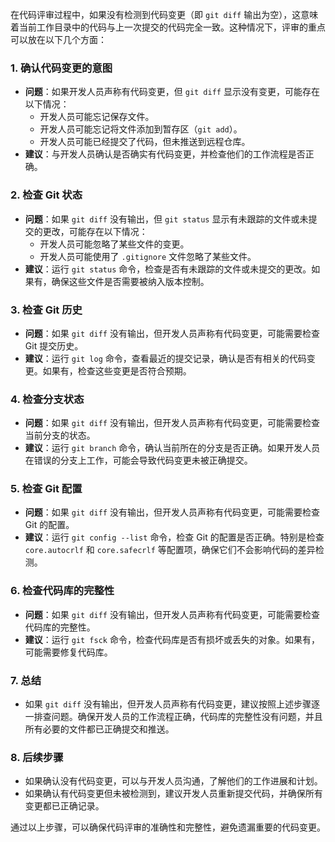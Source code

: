 在代码评审过程中，如果没有检测到代码变更（即 `git diff` 输出为空），这意味着当前工作目录中的代码与上一次提交的代码完全一致。这种情况下，评审的重点可以放在以下几个方面：

### 1. **确认代码变更的意图**
   - **问题**：如果开发人员声称有代码变更，但 `git diff` 显示没有变更，可能存在以下情况：
     - 开发人员可能忘记保存文件。
     - 开发人员可能忘记将文件添加到暂存区（`git add`）。
     - 开发人员可能已经提交了代码，但未推送到远程仓库。
   - **建议**：与开发人员确认是否确实有代码变更，并检查他们的工作流程是否正确。

### 2. **检查 Git 状态**
   - **问题**：如果 `git diff` 没有输出，但 `git status` 显示有未跟踪的文件或未提交的更改，可能存在以下情况：
     - 开发人员可能忽略了某些文件的变更。
     - 开发人员可能使用了 `.gitignore` 文件忽略了某些文件。
   - **建议**：运行 `git status` 命令，检查是否有未跟踪的文件或未提交的更改。如果有，确保这些文件是否需要被纳入版本控制。

### 3. **检查 Git 历史**
   - **问题**：如果 `git diff` 没有输出，但开发人员声称有代码变更，可能需要检查 Git 提交历史。
   - **建议**：运行 `git log` 命令，查看最近的提交记录，确认是否有相关的代码变更。如果有，检查这些变更是否符合预期。

### 4. **检查分支状态**
   - **问题**：如果 `git diff` 没有输出，但开发人员声称有代码变更，可能需要检查当前分支的状态。
   - **建议**：运行 `git branch` 命令，确认当前所在的分支是否正确。如果开发人员在错误的分支上工作，可能会导致代码变更未被正确提交。

### 5. **检查 Git 配置**
   - **问题**：如果 `git diff` 没有输出，但开发人员声称有代码变更，可能需要检查 Git 的配置。
   - **建议**：运行 `git config --list` 命令，检查 Git 的配置是否正确。特别是检查 `core.autocrlf` 和 `core.safecrlf` 等配置项，确保它们不会影响代码的差异检测。

### 6. **检查代码库的完整性**
   - **问题**：如果 `git diff` 没有输出，但开发人员声称有代码变更，可能需要检查代码库的完整性。
   - **建议**：运行 `git fsck` 命令，检查代码库是否有损坏或丢失的对象。如果有，可能需要修复代码库。

### 7. **总结**
   - 如果 `git diff` 没有输出，但开发人员声称有代码变更，建议按照上述步骤逐一排查问题。确保开发人员的工作流程正确，代码库的完整性没有问题，并且所有必要的文件都已正确提交和推送。

### 8. **后续步骤**
   - 如果确认没有代码变更，可以与开发人员沟通，了解他们的工作进展和计划。
   - 如果确认有代码变更但未被检测到，建议开发人员重新提交代码，并确保所有变更都已正确记录。

通过以上步骤，可以确保代码评审的准确性和完整性，避免遗漏重要的代码变更。